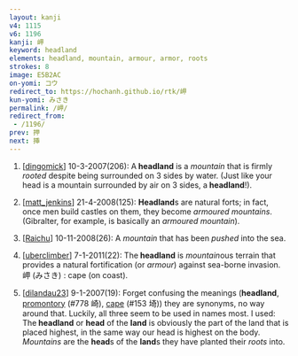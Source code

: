 ```yaml
---
layout: kanji
v4: 1115
v6: 1196
kanji: 岬
keyword: headland
elements: headland, mountain, armour, armor, roots
strokes: 8
image: E5B2AC
on-yomi: コウ
redirect_to: https://hochanh.github.io/rtk/岬
kun-yomi: みさき
permalink: /岬/
redirect_from:
 - /1196/
prev: 押
next: 挿
---
```


1) [<a href="http://kanji.koohii.com/profile/dingomick">dingomick</a>] 10-3-2007(206): A<strong> headland</strong> is a <em>mountain</em> that is firmly <em>rooted</em> despite being surrounded on 3 sides by water. (Just like your head is a mountain surrounded by air on 3 sides, a<strong> headland</strong>!).

2) [<a href="http://kanji.koohii.com/profile/matt_jenkins">matt_jenkins</a>] 21-4-2008(125): <strong>Headland</strong>s are natural forts; in fact, once men build castles on them, they become <em>armoured mountains</em>. (Gibralter, for example, is basically an <em>armoured mountain</em>).

3) [<a href="http://kanji.koohii.com/profile/Raichu">Raichu</a>] 10-11-2008(26): A <em>mountain</em> that has been <em>pushed</em> into the sea.

4) [<a href="http://kanji.koohii.com/profile/uberclimber">uberclimber</a>] 7-1-2011(22): The<strong> headland</strong> is <em>mountain</em>ous terrain that provides a natural fortification (or <em>armour</em>) against sea-borne invasion. 岬 (みさき) : cape (on coast).

5) [<a href="http://kanji.koohii.com/profile/dilandau23">dilandau23</a>] 9-1-2007(19): Forget confusing the meanings (<strong>headland</strong>, <a href="../v4/778.html">promontory</a> (#778 崎), <a href="../v4/153.html">cape</a> (#153 埼)) they are synonyms, no way around that. Luckily, all three seem to be used in names most. I used: The<strong> headland</strong> or <strong>head</strong> of the <strong>land</strong> is obviously the part of the land that is placed highest, in the same way our head is highest on the body. <em>Mountains</em> are the <strong>head</strong>s of the <strong>land</strong>s they have planted their <em>roots</em> into.

